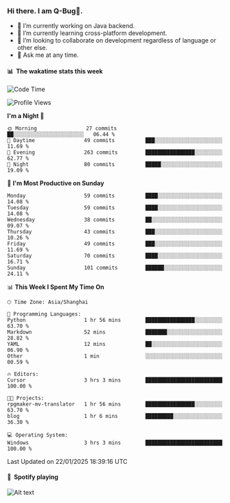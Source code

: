 ### Hi there. I am Q-Bug🐞.

- 🔭 I’m currently working on Java backend.
- 🌱 I’m currently learning cross-platform development.
- 👯 I’m looking to collaborate on development regardless of language or other else.
- 💬 Ask me at any time.

#### 📊 &nbsp;**The wakatime stats this week**  
<!--START_SECTION:waka-->
![Code Time](http://img.shields.io/badge/Code%20Time-231%20hrs%2017%20mins-blue)

![Profile Views](http://img.shields.io/badge/Profile%20Views-0-blue)

**I'm a Night 🦉** 

```text
🌞 Morning                27 commits          ██░░░░░░░░░░░░░░░░░░░░░░░   06.44 % 
🌆 Daytime                49 commits          ███░░░░░░░░░░░░░░░░░░░░░░   11.69 % 
🌃 Evening                263 commits         ████████████████░░░░░░░░░   62.77 % 
🌙 Night                  80 commits          █████░░░░░░░░░░░░░░░░░░░░   19.09 % 
```
📅 **I'm Most Productive on Sunday** 

```text
Monday                   59 commits          ████░░░░░░░░░░░░░░░░░░░░░   14.08 % 
Tuesday                  59 commits          ████░░░░░░░░░░░░░░░░░░░░░   14.08 % 
Wednesday                38 commits          ██░░░░░░░░░░░░░░░░░░░░░░░   09.07 % 
Thursday                 43 commits          ███░░░░░░░░░░░░░░░░░░░░░░   10.26 % 
Friday                   49 commits          ███░░░░░░░░░░░░░░░░░░░░░░   11.69 % 
Saturday                 70 commits          ████░░░░░░░░░░░░░░░░░░░░░   16.71 % 
Sunday                   101 commits         ██████░░░░░░░░░░░░░░░░░░░   24.11 % 
```


📊 **This Week I Spent My Time On** 

```text
🕑︎ Time Zone: Asia/Shanghai

💬 Programming Languages: 
Python                   1 hr 56 mins        ████████████████░░░░░░░░░   63.70 % 
Markdown                 52 mins             ███████░░░░░░░░░░░░░░░░░░   28.82 % 
YAML                     12 mins             ██░░░░░░░░░░░░░░░░░░░░░░░   06.90 % 
Other                    1 min               ░░░░░░░░░░░░░░░░░░░░░░░░░   00.59 % 

🔥 Editors: 
Cursor                   3 hrs 3 mins        █████████████████████████   100.00 % 

🐱‍💻 Projects: 
rpgmaker-mv-translator   1 hr 56 mins        ████████████████░░░░░░░░░   63.70 % 
blog                     1 hr 6 mins         █████████░░░░░░░░░░░░░░░░   36.30 % 

💻 Operating System: 
Windows                  3 hrs 3 mins        █████████████████████████   100.00 % 
```


 Last Updated on 22/01/2025 18:39:16 UTC
<!--END_SECTION:waka-->

#### 🎵 &nbsp;**Spotify playing**  
![Alt text](https://spotify-recently-played-readme.vercel.app/api?user=e5y1o4x7kdt9kf2blu4wvmb4s&unique={true|1|on|yes})
